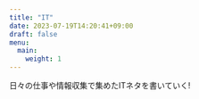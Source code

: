 ```yaml
---
title: "IT"
date: 2023-07-19T14:20:41+09:00
draft: false
menu:
  main:
    weight: 1
---
```


日々の仕事や情報収集で集めたITネタを書いていく!  
